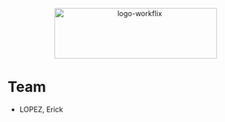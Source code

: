 <p align="center">
 <a href="https://ibb.co/0tpbGxN"><img src="https://i.ibb.co/xHKT7Nv/logo-workflix.png" alt="logo-workflix" border="0" width="320" height="100"></a>
</p>

# Team

- LOPEZ, Erick

